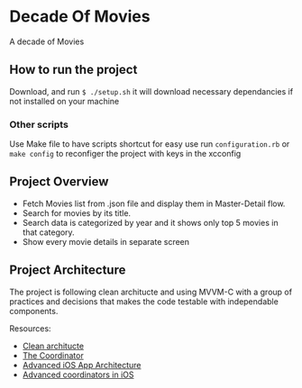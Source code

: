 # Decade Of Movies
A decade of Movies

## How to run the project
Download, and run `$ ./setup.sh`
it will download necessary dependancies if not installed on your machine 

### Other scripts
Use Make file to have scripts shortcut for easy use
run `configuration.rb` or `make config` to reconfiger the project with keys in the xcconfig

## Project Overview

* Fetch Movies list from .json file and display them in Master-Detail flow.
* Search for movies by its title.
* Search data is categorized by year and it shows only top 5 movies in that category.
* Show every movie details in separate screen 


## Project Architecture 
The project is following clean architucte and using MVVM-C with a group of practices and decisions that makes the code testable with independable components. 


Resources:
* [Clean architucte](https://blog.cleancoder.com/uncle-bob/2012/08/13/the-clean-architecture.html)
* [The Coordinator](https://khanlou.com/2015/01/the-coordinator/)
* [Advanced iOS App Architecture](https://store.raywenderlich.com/products/advanced-ios-app-architecture)
* [Advanced coordinators in iOS](https://www.hackingwithswift.com/articles/175/advanced-coordinator-pattern-tutorial-ios)